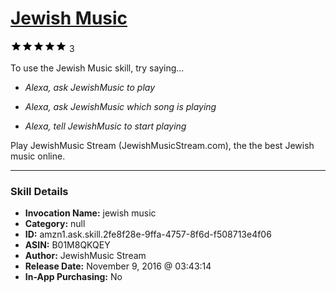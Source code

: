 # [Jewish Music](http://alexa.amazon.com/#skills/amzn1.ask.skill.2fe8f28e-9ffa-4757-8f6d-f508713e4f06)
![5 stars](../../images/ic_star_black_18dp_1x.png)![5 stars](../../images/ic_star_black_18dp_1x.png)![5 stars](../../images/ic_star_black_18dp_1x.png)![5 stars](../../images/ic_star_black_18dp_1x.png)![5 stars](../../images/ic_star_black_18dp_1x.png) 3

To use the Jewish Music skill, try saying...

* *Alexa, ask JewishMusic to play*

* *Alexa, ask JewishMusic which song is playing*

* *Alexa, tell JewishMusic to start playing*

Play JewishMusic Stream (JewishMusicStream.com), the  the best Jewish music online.

***

### Skill Details

* **Invocation Name:** jewish music
* **Category:** null
* **ID:** amzn1.ask.skill.2fe8f28e-9ffa-4757-8f6d-f508713e4f06
* **ASIN:** B01M8QKQEY
* **Author:** JewishMusic Stream
* **Release Date:** November 9, 2016 @ 03:43:14
* **In-App Purchasing:** No
